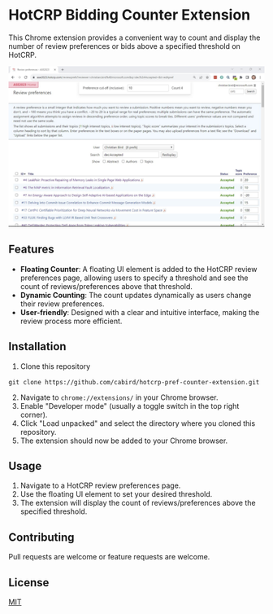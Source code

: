
# HotCRP Bidding Counter Extension

This Chrome extension provides a convenient way to count and display the number of review preferences or bids above a specified threshold on HotCRP.

![HotCRP Bidding Counter Screenshot](screenshot.jpg)

## Features

- **Floating Counter**: A floating UI element is added to the HotCRP review preferences page, allowing users to specify a threshold and see the count of reviews/preferences above that threshold.
- **Dynamic Counting**: The count updates dynamically as users change their review preferences.
- **User-friendly**: Designed with a clear and intuitive interface, making the review process more efficient.

## Installation

1. Clone this repository
```
git clone https://github.com/cabird/hotcrp-pref-counter-extension.git
```
2. Navigate to `chrome://extensions/` in your Chrome browser.
3. Enable "Developer mode" (usually a toggle switch in the top right corner).
4. Click "Load unpacked" and select the directory where you cloned this repository.
5. The extension should now be added to your Chrome browser.

## Usage

1. Navigate to a HotCRP review preferences page.
2. Use the floating UI element to set your desired threshold.
3. The extension will display the count of reviews/preferences above the specified threshold.

## Contributing

Pull requests are welcome or feature requests are welcome.

## License

[MIT](https://choosealicense.com/licenses/mit/)
